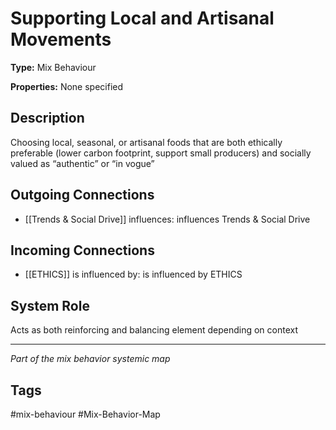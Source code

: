 # Supporting Local and Artisanal Movements

**Type:** Mix Behaviour

**Properties:** None specified

## Description
Choosing local, seasonal, or artisanal foods that are both ethically preferable (lower carbon footprint, support small producers) and socially valued as “authentic” or “in vogue”

## Outgoing Connections
- [[Trends & Social Drive]] influences: influences Trends & Social Drive

## Incoming Connections
- [[ETHICS]] is influenced by: is influenced by ETHICS

## System Role
Acts as both reinforcing and balancing element depending on context

---
*Part of the mix behavior systemic map*

## Tags
#mix-behaviour #Mix-Behavior-Map
